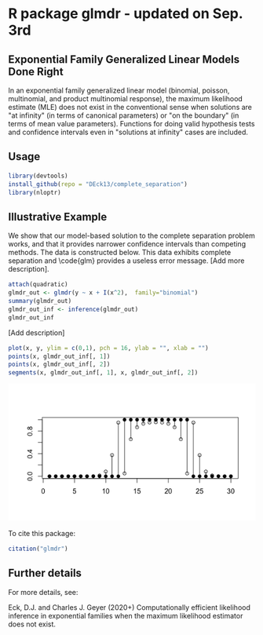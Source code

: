 # R package glmdr - updated on Sep. 3rd

## Exponential Family Generalized Linear Models Done Right

In an exponential family generalized linear model (binomial, poisson, multinomial, and product multinomial response), the maximum likelihood estimate (MLE) does not exist in the conventional sense when solutions are "at infinity" (in terms of canonical parameters) or "on the boundary" (in terms of mean value parameters).
Functions for doing valid hypothesis tests and confidence intervals even in "solutions at infinity" cases are included.
    
## Usage 

```r
library(devtools)
install_github(repo = "DEck13/complete_separation")
library(nloptr)
```

## Illustrative Example 

We show that our model-based solution to the complete separation problem works, and that it provides narrower confidence intervals than competing methods. The data is constructed below. This data exhibits complete separation and \code{glm} provides a useless error message.
[Add more description].

```r
attach(quadratic)
glmdr_out <- glmdr(y ~ x + I(x^2),  family="binomial")
summary(glmdr_out)
glmdr_out_inf <- inference(glmdr_out)
glmdr_out_inf
```


[Add description]
```r
plot(x, y, ylim = c(0,1), pch = 16, ylab = "", xlab = "")
points(x, glmdr_out_inf[, 1])
points(x, glmdr_out_inf[, 2])
segments(x, glmdr_out_inf[, 1], x, glmdr_out_inf[, 2])
```

![Plot of confidence interval from glmdr](glmdr_example_1.png)



To cite this package:
```r
citation("glmdr")
```


## Further details

For more details, see:

  Eck, D.J. and Charles J. Geyer (2020+)
  Computationally efficient likelihood inference in exponential families when the maximum likelihood estimator does not exist.
